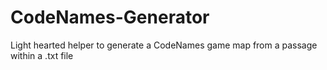 # CodeNames-Generator
Light hearted helper to generate a CodeNames game map from a passage within a .txt file
